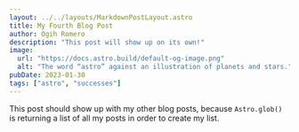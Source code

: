 ```yaml
---
layout: ../../layouts/MarkdownPostLayout.astro
title: My Fourth Blog Post
author: Ogih Romero
description: "This post will show up on its own!"
image: 
  url: "https://docs.astro.build/default-og-image.png"
  alt: "The word “astro” against an illustration of planets and stars."
pubDate: 2023-01-30
tags: ["astro", "successes"]
---
```

This post should show up with my other blog posts, because `Astro.glob()` is returning a list of all my posts in order to create my list.